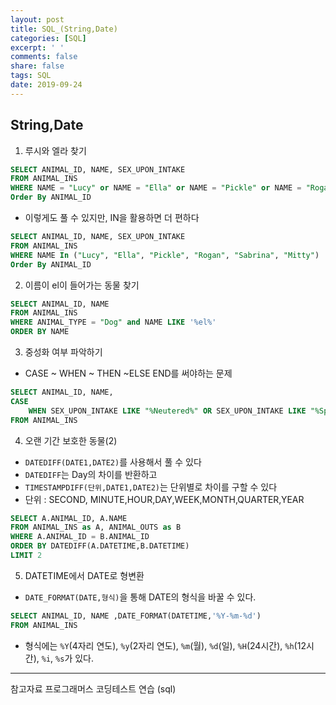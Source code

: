 ```yaml
---
layout: post
title: SQL_(String,Date)
categories: [SQL]
excerpt: ' '
comments: false
share: false
tags: SQL
date: 2019-09-24
---
```


## String,Date

1. 루시와 엘라 찾기

```sql
SELECT ANIMAL_ID, NAME, SEX_UPON_INTAKE
FROM ANIMAL_INS
WHERE NAME = "Lucy" or NAME = "Ella" or NAME = "Pickle" or NAME = "Rogan" or NAME = "Sabrina" or NAME = "Mitty"
Order By ANIMAL_ID
```

- 이렇게도 풀 수 있지만, IN을 활용하면 더 편하다

```sql
SELECT ANIMAL_ID, NAME, SEX_UPON_INTAKE
FROM ANIMAL_INS
WHERE NAME In ("Lucy", "Ella", "Pickle", "Rogan", "Sabrina", "Mitty")
Order By ANIMAL_ID
```

2. 이름이 el이 들어가는 동물 찾기

```sql
SELECT ANIMAL_ID, NAME
FROM ANIMAL_INS
WHERE ANIMAL_TYPE = "Dog" and NAME LIKE '%el%'
ORDER BY NAME
```

3. 중성화 여부 파악하기

- CASE ~ WHEN ~ THEN ~ELSE END를 써야하는 문제

```sql
SELECT ANIMAL_ID, NAME,
CASE
    WHEN SEX_UPON_INTAKE LIKE "%Neutered%" OR SEX_UPON_INTAKE LIKE "%Spayed%" THEN "O" ELSE 'X' END as 중성화
FROM ANIMAL_INS
```

4. 오랜 기간 보호한 동물(2)

- `DATEDIFF(DATE1,DATE2)`를 사용해서 풀 수 있다
- `DATEDIFF`는 Day의 차이를 반환하고
- `TIMESTAMPDIFF(단위,DATE1,DATE2)`는 단위별로 차이를 구할 수 있다
- 단위 : SECOND, MINUTE,HOUR,DAY,WEEK,MONTH,QUARTER,YEAR

```sql
SELECT A.ANIMAL_ID, A.NAME
FROM ANIMAL_INS as A, ANIMAL_OUTS as B
WHERE A.ANIMAL_ID = B.ANIMAL_ID
ORDER BY DATEDIFF(A.DATETIME,B.DATETIME)
LIMIT 2
```

5. DATETIME에서 DATE로 형변환

- `DATE_FORMAT(DATE,형식)`을 통해 DATE의 형식을 바꿀 수 있다.

```sql
SELECT ANIMAL_ID, NAME ,DATE_FORMAT(DATETIME,'%Y-%m-%d')
FROM ANIMAL_INS
```

- 형식에는 `%Y`(4자리 연도), `%y`(2자리 연도), `%m`(월), `%d`(일), `%H`(24시간), `%h`(12시간), `%i`, `%s`가 있다.

---

참고자료
프로그래머스 코딩테스트 연습 (sql)
